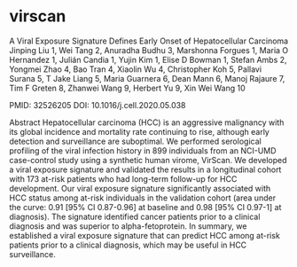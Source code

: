 # virscan
A Viral Exposure Signature Defines Early Onset of Hepatocellular Carcinoma
Jinping Liu 1, Wei Tang 2, Anuradha Budhu 3, Marshonna Forgues 1, Maria O Hernandez 1, Julián Candia 1, Yujin Kim 1, Elise D Bowman 1, Stefan Ambs 2, Yongmei Zhao 4, Bao Tran 4, Xiaolin Wu 4, Christopher Koh 5, Pallavi Surana 5, T Jake Liang 5, Maria Guarnera 6, Dean Mann 6, Manoj Rajaure 7, Tim F Greten 8, Zhanwei Wang 9, Herbert Yu 9, Xin Wei Wang 10

PMID: 32526205 DOI: 10.1016/j.cell.2020.05.038

Abstract
Hepatocellular carcinoma (HCC) is an aggressive malignancy with its global incidence and mortality rate continuing to rise, although early detection and surveillance are suboptimal. We performed serological profiling of the viral infection history in 899 individuals from an NCI-UMD case-control study using a synthetic human virome, VirScan. We developed a viral exposure signature and validated the results in a longitudinal cohort with 173 at-risk patients who had long-term follow-up for HCC development. Our viral exposure signature significantly associated with HCC status among at-risk individuals in the validation cohort (area under the curve: 0.91 [95% CI 0.87-0.96] at baseline and 0.98 [95% CI 0.97-1] at diagnosis). The signature identified cancer patients prior to a clinical diagnosis and was superior to alpha-fetoprotein. In summary, we established a viral exposure signature that can predict HCC among at-risk patients prior to a clinical diagnosis, which may be useful in HCC surveillance.

